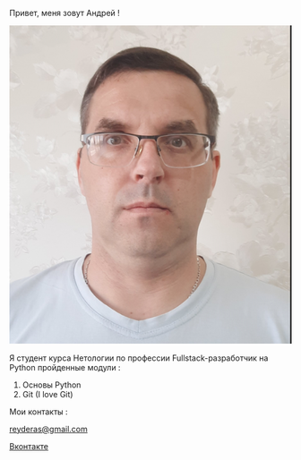Привет, меня зовут Андрей !

![Foto](https://github.com/reyderas/MyReadme/blob/main/assets/Screenshot_1.png)

Я студент курса Нетологии по профессии Fullstack-разработчик на Python пройденные модули :

1. Основы  Python
2. Git (I love Git)

Мои контакты :

<reyderas@gmail.com>

[Вконтакте](https://vk.com/reydera) 
